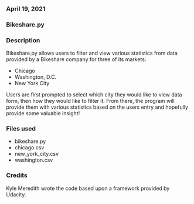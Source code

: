 ### April 19, 2021

### Bikeshare.py

### Description
Bikeshare.py allows users to filter and view various statistics from data provided by a Bikeshare company for three of its markets:

- Chicago
- Washington, D.C.
- New York City

Users are first prompted to select which city they would like to view data form, then how they would like to filter it. From there, the program will provide them with various statistics based on the users entry and hopefully provide some valuable insight!

### Files used

- bikeshare.py
- chicago.csv
- new_york_city.csv
- washington.csv

### Credits
Kyle Meredith wrote the code based upon a framework provided by Udacity.

